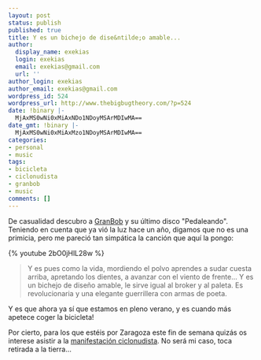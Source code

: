 ```yaml
---
layout: post
status: publish
published: true
title: Y es un bichejo de dise&ntilde;o amable...
author:
  display_name: exekias
  login: exekias
  email: exekias@gmail.com
  url: ''
author_login: exekias
author_email: exekias@gmail.com
wordpress_id: 524
wordpress_url: http://www.thebigbugtheory.com/?p=524
date: !binary |-
  MjAxMS0wNi0xMiAxNDo1NDoyMSArMDIwMA==
date_gmt: !binary |-
  MjAxMS0wNi0xMiAxMzo1NDoyMSArMDIwMA==
categories:
- personal
- music
tags:
- bicicleta
- ciclonudista
- granbob
- music
comments: []
---
```

<p>De casualidad descubro a <a href="http://www.granbob.com">GranBob</a> y su &uacute;ltimo disco "Pedaleando". Teniendo en cuenta que ya vi&oacute; la luz hace un a&ntilde;o, digamos que no es una primicia, pero me pareci&oacute; tan simp&aacute;tica la canci&oacute;n que aqu&iacute; la pongo:</p>

{% youtube 2bO0jHlL28w %}

<blockquote><p>Y es pues como la vida, mordiendo el polvo aprendes a sudar cuesta arriba, apretando los dientes, a avanzar con el viento de frente... Y es un bichejo de dise&ntilde;o amable, le sirve igual al broker y al paleta. Es revolucionaria y una elegante guerrillera con armas de poeta.</blockquote></p>
<p>Y es que ahora ya s&iacute; que estamos en pleno verano, y es cuando m&aacute;s apetece coger la bicicleta!</p>
<p>Por cierto, para los que est&eacute;is por Zaragoza este fin de semana quiz&aacute;s os interese asistir a la <a href="http://www.ciclonudista.net/">manifestaci&oacute;n ciclonudista</a>. No ser&aacute; mi caso, toca retirada a la tierra...</p>
